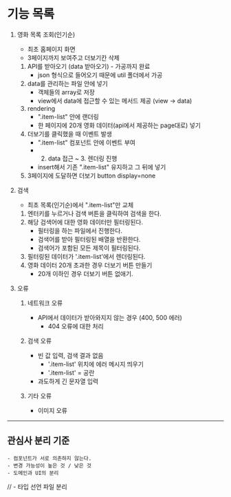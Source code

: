 # 기능 목록

1. 영화 목록 조회(인기순)
   - 최초 홈페이지 화면
   - 3페이지까지 보여주고 더보기칸 삭제
   1. API를 받아오기 (data 받아오기) - 가공까지 완료
      - json 형식으로 들어오기 때문에 util 폴더에서 가공
   2. data를 관리하는 파일 안에 넣기
      - 객체들의 array로 저장
      - view에서 data에 접근할 수 있는 메서드 제공 (view -> data)
   3. rendering
      - ".item-list" 안에 랜더링
      - 한 페이지에 20개 영화 데이터(api에서 제공하는 page대로) 넣기
   4. 더보기를 클릭했을 때 이벤트 발생
      - ".item-list" 컴포넌트 안에 이벤트 부여
      - 2. data 접근 ~ 3. 렌더링 진행
      - insert해서 기존 ".item-list" 유지하고 그 뒤에 넣기
   5. 3페이지에 도달하면 더보기 button display=none
2. 검색

   - 최초 목록(인기순)에서 ".item-list"만 교체

   1. 엔터키를 누르거나 검색 버튼을 클릭하여 검색을 한다.
   2. 해당 검색어에 대한 영화 데이터만 필터링된다.
      - 필터링을 하는 파일에서 진행한다.
      - 검색어를 받아 필터링된 배열을 반환한다.
      - 검색어가 포함된 모든 제목이 필터링된다.
   3. 필터링된 데이터가 '.item-list'에서 렌더링된다.
   4. 영화 데이터 20개 초과한 경우 더보기 버튼 만들기
      - 20개 이하인 경우 더보기 버튼 없애기.

3. 오류

   1. 네트워크 오류

      - API에서 데이터가 받아와지지 않는 경우 (400, 500 에러)
        - 404 오류에 대한 처리

   2. 검색 오류

      - 빈 값 입력, 검색 결과 없음
        - '.item-list' 위치에 에러 메시지 띄우기
        - '.item-list' = 공란
      - 과도하게 긴 문자열 입력

   3. 기타 오류
      - 이미지 오류

---

## 관심사 분리 기준

    - 컴포넌트가 서로 의존하지 않는다.
    - 변경 가능성이 높은 것 / 낮은 것
    - 도메인과 UI의 분리

// - 타입 선언 파일 분리
